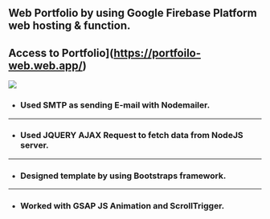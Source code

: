 ## **Web Portfolio by using Google Firebase Platform web hosting & function.**

## Access to Portfolio](https://portfoilo-web.web.app/)
<img src="https://miro.medium.com/max/4492/1*ZBSX06fzK-gFy_Cj3FwzUg.png">


- ### Used SMTP as sending E-mail with Nodemailer.
----
- ### Used JQUERY AJAX Request to fetch data from NodeJS server.
----
- ### Designed template by using Bootstraps framework.
----
- ### Worked with GSAP JS Animation and ScrollTrigger.

